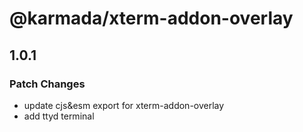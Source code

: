 # @karmada/xterm-addon-overlay

## 1.0.1

### Patch Changes

- update cjs&esm export for xterm-addon-overlay
- add ttyd terminal
